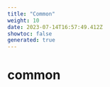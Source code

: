 ```yaml
---
title: "Common"
weight: 10
date: 2023-07-14T16:57:49.412Z
showtoc: false
generated: true
---
```

<!-- This file was generated from the Vendure source. Do not modify. Instead, re-run the "docs:build" script -->


# common
